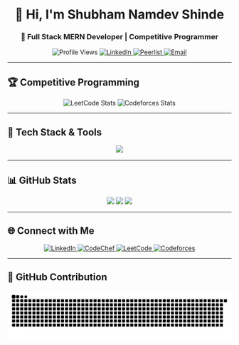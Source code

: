 
<h1 align="center">👋 Hi, I'm Shubham Namdev Shinde</h1>
<h3 align="center">🚀 Full Stack MERN Developer | Competitive Programmer</h3>
<p align="center">
  <img src="https://komarev.com/ghpvc/?username=Its-Shinde4241&label=Profile%20Views&color=0e75b6&style=for-the-badge" alt="Profile Views" />
  <a href="https://www.linkedin.com/in/shubham-shinde-3a36b528a/">
    <img src="https://img.shields.io/badge/LinkedIn-0077B5?style=for-the-badge&logo=linkedin&logoColor=white" alt="LinkedIn" />
  </a>
  <a href="https://peerlist.io/shinde4241" >
    <img src="https://img.shields.io/badge/Peerlist-0A66C2?style=for-the-badge&logo=peerlist&logoColor=white" alt="Peerlist" />
  </a>
  <a href="mailto:shindeshubham5356@gmail.com">
    <img src="https://img.shields.io/badge/Email-EA4335?style=for-the-badge&logo=gmail&logoColor=white" alt="Email" />
  </a>
</p>

---

## 🏆 Competitive Programming
<p align="center">
  <img src="https://leetcard.jacoblin.cool/its_Shinde4241?ext=contest&theme=dark" alt="LeetCode Stats" width="45%"/>
  <img src="https://codeforces-readme-stats.vercel.app/api/card?username=its_Shinde4241&theme=dark" alt="Codeforces Stats" width="45%"/>
</p>

---

## 🚀 Tech Stack & Tools
<p align="center">
  <img src="https://skillicons.dev/icons?i=react,nodejs,mongodb,mysql,postgresql,java,python,js,ts,c,cpp,git,vscode,idea,qt,postman,express,tailwind,nextjs,vite,netlify,npm,supabase&theme=dark" />
</p>

---

## 📊 GitHub Stats
<div align="center">
  <img src="http://github-profile-summary-cards.vercel.app/api/cards/profile-details?username=Its-shinde4241&theme=gotham"/>
  <img src="http://github-profile-summary-cards.vercel.app/api/cards/repos-per-language?username=Its-shinde4241&theme=gotham"/>
  <img src="http://github-profile-summary-cards.vercel.app/api/cards/stats?username=Its-shinde4241&theme=gotham"/>
</div>

---

## 🌐 Connect with Me
<p align="center">
  <a href="https://www.linkedin.com/in/shubham-shinde-3a36b528a/" target="blank">
    <img src="https://img.shields.io/badge/LinkedIn-blue?logo=linkedin&logoColor=white&style=for-the-badge" alt="LinkedIn" />
  </a>
  <a href="https://www.codechef.com/users/clutch_fest_97" target="blank">
    <img src="https://img.shields.io/badge/CodeChef-orange?logo=codechef&logoColor=white&style=for-the-badge" alt="CodeChef" />
  </a>
  <a href="https://leetcode.com/its_Shinde4241" target="blank">
    <img src="https://img.shields.io/badge/LeetCode-gray?logo=leetcode&logoColor=white&style=for-the-badge" alt="LeetCode" />
  </a>
  <a href="https://codeforces.com/profile/its_Shinde4241" target="blank">
    <img src="https://img.shields.io/badge/Codeforces-blue?logo=codeforces&logoColor=white&style=for-the-badge" alt="Codeforces" />
  </a>
</p>

---

## 🐍 GitHub Contribution 

<picture>
  <source media="(prefers-color-scheme: dark)" srcset="https://raw.githubusercontent.com/Its-Shinde4241/Its-Shinde4241/output/github-snake-dark.svg" />
  <img src="https://raw.githubusercontent.com/Its-Shinde4241/Its-Shinde4241/output/github-snake.svg" alt="Snake Animation" />
</picture>




